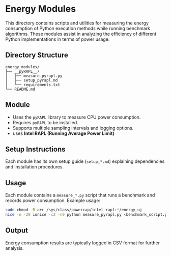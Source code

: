 # Energy Modules

This directory contains scripts and utilities for measuring the energy consumption of Python execution methods while running benchmark algorithms. These modules assist in analyzing the efficiency of different Python implementations in terms of power usage.

## Directory Structure

```
energy_modules/
├── __pyRAPL__/
│   ├── measure_pyrapl.py
│   ├── setup_pyrapl.md
│   └── requirements.txt
└── README.md
```

## Module
- Uses the `pyRAPL` library to measure CPU power consumption.
- Requires `pyRAPL` to be installed.
- Supports multiple sampling intervals and logging options.
- uses **Intel RAPL (Running Average Power Limit)**

## Setup Instructions
Each module has its own setup guide (`setup_*.md`) explaining dependencies and installation procedures.

## Usage
Each module contains a `measure_*.py` script that runs a benchmark and records power consumption. Example usage:

```sh
sudo chmod -R a+r /sys/class/powercap/intel-rapl:*/energy_uj
nice -n -20 ionice -c2 -n0 python measure_pyrapl.py <benchmark_script.py>
```

## Output
Energy consumption results are typically logged in CSV format for further analysis.